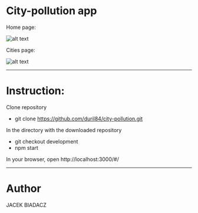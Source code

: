 # City-pollution app

Home page:

![alt text](https://raw.githubusercontent.com/duril84/city-pollution/development/city-pollution/city-pollution-app/app_screen1.png)

Cities page:

![alt text](https://raw.githubusercontent.com/duril84/city-pollution/development/city-pollution/city-pollution-app/app_screen2.png)

--------------------------------

# Instruction:
Clone repository
- git clone https://github.com/duril84/city-pollution.git

In the directory with the downloaded repository
- git checkout development
- npm start

 
In your browser, open http://localhost:3000/#/

--------------------------------
# Author
JACEK BIADACZ
